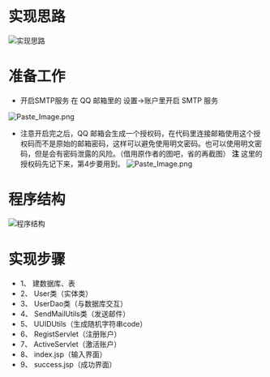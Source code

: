 # 实现思路

![实现思路](http://upload-images.jianshu.io/upload_images/1837782-e813e99da1edf488.png?imageMogr2/auto-orient/strip%7CimageView2/2/w/1240)
# 准备工作
- 开启SMTP服务
在 QQ 邮箱里的 设置->账户里开启 SMTP 服务

![Paste_Image.png](http://upload-images.jianshu.io/upload_images/1837782-4dc640e233f489dc.png?imageMogr2/auto-orient/strip%7CimageView2/2/w/1240)

- 注意开启完之后，QQ 邮箱会生成一个授权码，在代码里连接邮箱使用这个授权码而不是原始的邮箱密码，这样可以避免使用明文密码。也可以使用明文密码，但是会有密码泄露的风险。（借用原作者的图吧，省的再截图）
**注**
这里的授权码先记下来，第4步要用到。
![Paste_Image.png](http://upload-images.jianshu.io/upload_images/1837782-4195a920b91a9851.png?imageMogr2/auto-orient/strip%7CimageView2/2/w/1240)



# 程序结构

![程序结构](http://upload-images.jianshu.io/upload_images/1837782-07c36ef3801e0a2b.png?imageMogr2/auto-orient/strip%7CimageView2/2/w/1240)

# 实现步骤
- 1、 建数据库、表
- 2、 User类（实体类）
- 3、 UserDao类（与数据库交互）
- 4、 SendMailUtils类（发送邮件）
- 5、 UUIDUtils（生成随机字符串code）
- 6、 RegistServlet（注册账户）
- 7、 ActiveServlet（激活账户）
- 8、 index.jsp（输入界面）
- 9、 success.jsp（成功界面）

